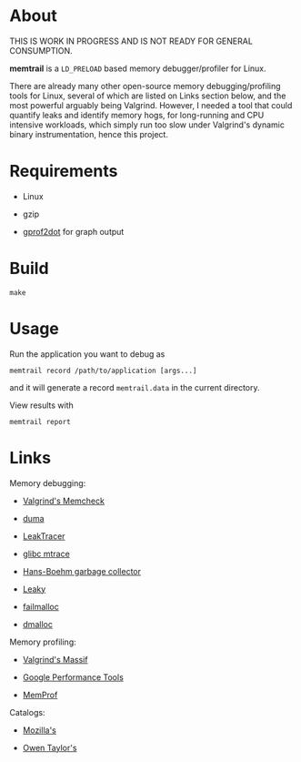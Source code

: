 About
=====

THIS IS WORK IN PROGRESS AND IS NOT READY FOR GENERAL CONSUMPTION.

**memtrail** is a `LD_PRELOAD` based memory debugger/profiler for Linux.

There are already many other open-source memory debugging/profiling tools for
Linux, several of which are listed on Links section below, and the most
powerful arguably being Valgrind.  However, I needed a tool that could quantify
leaks and identify memory hogs, for long-running and CPU intensive workloads,
which simply run too slow under Valgrind's dynamic binary instrumentation,
hence this project.


Requirements
============

* Linux

* gzip

* [gprof2dot](http://code.google.com/p/jrfonseca/wiki/Gprof2Dot) for graph output


Build
=====

    make


Usage
=====

Run the application you want to debug as

    memtrail record /path/to/application [args...]

and it will generate a record  `memtrail.data` in the current
directory.

View results with

    memtrail report


Links
=====

Memory debugging:

* [Valgrind's Memcheck](http://valgrind.org/docs/manual/mc-manual.html)

* [duma](http://duma.sourceforge.net/)

* [LeakTracer](http://www.andreasen.org/LeakTracer/)

* [glibc mtrace](http://www.gnu.org/s/hello/manual/libc/Allocation-Debugging.html)

* [Hans-Boehm garbage collector](http://www.hpl.hp.com/personal/Hans_Boehm/gc/leak.html)

* [Leaky](http://mxr.mozilla.org/mozilla/source/tools/leaky/leaky.html)

* [failmalloc](http://www.nongnu.org/failmalloc/)

* [dmalloc](http://dmalloc.com/)

Memory profiling:

* [Valgrind's Massif](http://valgrind.org/docs/manual/ms-manual.html)

* [Google Performance Tools](http://google-perftools.googlecode.com/svn/trunk/doc/heapprofile.html)

* [MemProf](http://www.secretlabs.de/projects/memprof/)

Catalogs:

* [Mozilla's](http://www.mozilla.org/performance/tools.html)

* [Owen Taylor's](http://people.redhat.com/otaylor/memprof/memtools.html)

